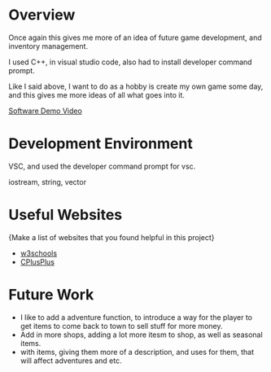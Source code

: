 # Overview

Once again this gives me more of an idea of future game development, and inventory management.

I used C++, in visual studio code, also had to install developer command prompt.

Like I said above, I want to do as a hobby is create my own game some day, and this gives me more ideas of all what goes into it.

[Software Demo Video](https://www.youtube.com/watch?v=98ibPktYdoI&ab_channel=LDYT)

# Development Environment

VSC, and used the developer command prompt for vsc.

iostream, string, vector

# Useful Websites

{Make a list of websites that you found helpful in this project}

- [w3schools](https://www.w3schools.com/cpp/default.asp)
- [CPlusPlus](https://cplusplus.com/reference/stl/)

# Future Work

- I like to add a adventure function, to introduce a way for the player to get items to come back to town to sell stuff for more money.
- Add in more shops, adding a lot more itesm to shop, as well as seasonal items.
- with items, giving them more of a description, and uses for them, that will affect adventures and etc.
